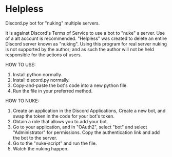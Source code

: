 # Helpless
Discord.py bot for "nuking" multiple servers.

It is against Discord's Terms of Service to use a bot to "nuke" a server. Use of a alt account is recommended.
"Helpless" was created to delete an entire Discord server known as "nuking". Using this program for real server nuking is not supported by the author; and as such the author will not be held responsible for the actions of users.

HOW TO USE:
1. Install python normally.
2. Install discord.py normally.
3. Copy-and-paste the bot's code into a new python file.
4. Run the file in your preferred method.

HOW TO NUKE:
1. Create an application in the Discord Applications, Create a new bot, and swap the token in the code for your bot's token.
2. Obtain a role that allows you to add your bot.
3. Go to your application, and in "OAuth2", select "bot" and select "Administrator" for permissions. Copy the authentication link and add the bot to the server.
4. Go to the "nuke-script" and run the file.
5. Watch the nuking happen.
